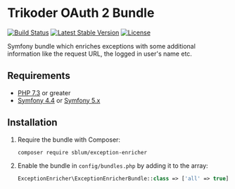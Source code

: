 # Trikoder OAuth 2 Bundle

[![Build Status](https://travis-ci.com/sblum/exception-enricher.svg?branch=master)](https://travis-ci.com/sblum/exception-enricher)
[![Latest Stable Version](https://poser.pugx.org/sblum/exception-enricher/v/stable)](https://packagist.org/packages/sblum/exception-enricher)
[![License](https://poser.pugx.org/sblum/exception-enricher/license)](https://packagist.org/packages/sblum/exception-enricher)

Symfony bundle which enriches exceptions with some additional information like the request URL, the logged in user's name etc.

## Requirements

* [PHP 7.3](http://php.net/releases/7_3_0.php) or greater
* [Symfony 4.4](https://symfony.com/roadmap/4.4) or [Symfony 5.x](https://symfony.com/roadmap/5.0)

## Installation

1. Require the bundle with Composer:

    ```sh
    composer require sblum/exception-enricher
    ```

1. Enable the bundle in `config/bundles.php` by adding it to the array:

    ```php
    ExceptionEnricher\ExceptionEnricherBundle::class => ['all' => true],
    ```
